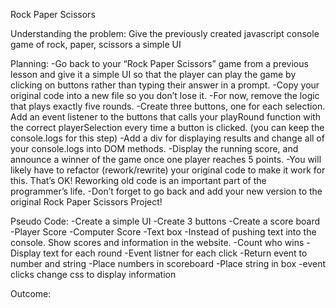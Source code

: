 Rock Paper Scissors

Understanding the problem:
Give the previously created javascript console game of rock, paper, scissors a simple UI

Planning:
-Go back to your “Rock Paper Scissors” game from a previous lesson and give it a simple UI so that the player can play the game by clicking on buttons rather than typing their answer in a prompt.
-Copy your original code into a new file so you don’t lose it.
-For now, remove the logic that plays exactly five rounds.
-Create three buttons, one for each selection. Add an event listener to the buttons that calls your playRound function with the correct playerSelection every time a button is clicked. (you can keep the console.logs for this step)
-Add a div for displaying results and change all of your console.logs into DOM methods.
-Display the running score, and announce a winner of the game once one player reaches 5 points.
-You will likely have to refactor (rework/rewrite) your original code to make it work for this. That’s OK! Reworking old code is an important part of the programmer’s life.
-Don’t forget to go back and add your new version to the original Rock Paper Scissors Project!


Pseudo Code:
-Create a simple UI
    -Create 3 buttons
    -Create a score board
        -Player Score
        -Computer Score
        -Text box 
-Instead of pushing text into the console. Show scores and information in the website.
    -Count who wins 
    -Display text for each round
-Event listner for each click
-Return event to number and string
-Place numbers in scoreboard
-Place string in box
    -event clicks change css to display information
  

Outcome:
